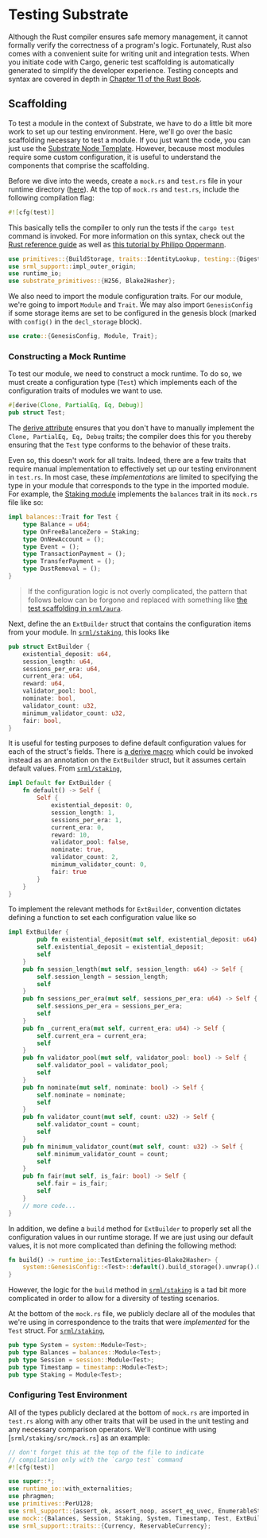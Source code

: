 # Testing Substrate

Although the Rust compiler ensures safe memory management, it cannot formally verify the correctness of a program's logic. Fortunately, Rust also comes with a convenient suite for writing unit and integration tests. When you initiate code with Cargo, generic test scaffolding is automatically generated to simplify the developer experience. Testing concepts and syntax are covered in depth in [Chapter 11 of the Rust Book](https://doc.rust-lang.org/book/ch11-00-testing.html).

<!-- *Jump Ahead to...*
* [Unit Testing](./unit.md)
* [Fuzzing](./fuzzing.md) -->
<!-- * [Benchmarking](./benching.md) -->

## Scaffolding

To test a module in the context of Substrate, we have to do a little bit more work to set up our testing environment. Here, we'll go over the basic scaffolding necessary to test a module. If you just want the code, you can just use the [Substrate Node Template](https://github.com/shawntabrizi/substrate-package/blob/master/substrate-node-template/runtime/src/template.rs#L68). However, because most modules require some custom configuration, it is useful to understand the components that comprise the scaffolding.

Before we dive into the weeds, create a `mock.rs` and `test.rs` file in your runtime directory ([here](https://github.com/shawntabrizi/substrate-package/blob/master/substrate-node-template/runtime/src/)). At the top of `mock.rs` and `test.rs`, include the following compilation flag:

```rust
#![cfg(test)]
```

This basically tells the compiler to only run the tests if the `cargo test` command is invoked. For more information on this syntax, check out the [Rust reference guide](https://doc.rust-lang.org/reference/attributes.html#conditional-compilation) as well as [this tutorial by Philipp Oppermann](https://os.phil-opp.com/unit-testing/).

```rust
use primitives::{BuildStorage, traits::IdentityLookup, testing::{Digest, DigestItem, Header, UintAuthorityId}};
use srml_support::impl_outer_origin;
use runtime_io;
use substrate_primitives::{H256, Blake2Hasher};
```

We also need to import the module configuration traits. For our module, we're going to import `Module` and `Trait`. We may also import `GenesisConfig` if some storage items are set to be configured in the genesis block (marked with `config()` in the `decl_storage` block).

```rust
use crate::{GenesisConfig, Module, Trait};
```

### Constructing a Mock Runtime

To test our module, we need to construct a mock runtime. To do so, we must create a configuration type (`Test`) which implements each of the configuration traits of modules we want to use.

```rust
#[derive(Clone, PartialEq, Eq, Debug)]
pub struct Test;
```

The [derive attribute](https://doc.rust-lang.org/edition-guide/rust-2018/macros/custom-derive.html) ensures that you don't have to manually implement the `Clone, PartialEq, Eq, Debug` traits; the compiler does this for you thereby ensuring that the `Test` type conforms to the behavior of these traits.

Even so, this doesn't work for all traits. Indeed, there are a few traits that require manual implementation to effectively set up our testing environment in `test.rs`. In most case, these *implementations* are limited to specifying the type in your module that corresponds to the type in the imported module. For example, the [Staking module](https://github.com/paritytech/substrate/blob/master/srml/staking/src/mock.rs) implements the `balances` trait in its `mock.rs` file like so:

```rust
impl balances::Trait for Test {
	type Balance = u64;
	type OnFreeBalanceZero = Staking;
	type OnNewAccount = ();
	type Event = ();
	type TransactionPayment = ();
	type TransferPayment = ();
	type DustRemoval = ();
}
```

> If the configuration logic is not overly complicated, the pattern that follows below can be forgone and replaced with something like [the test scaffolding in `srml/aura`](https://github.com/paritytech/substrate/blob/master/srml/aura/src/mock.rs).

Next, define the an `ExtBuilder` struct that contains the configuration items from your module. In [`srml/staking`](https://github.com/paritytech/substrate/blob/master/srml/staking/src/mock.rs), this looks like

```rust
pub struct ExtBuilder {
	existential_deposit: u64,
	session_length: u64,
	sessions_per_era: u64,
	current_era: u64,
	reward: u64,
	validator_pool: bool,
	nominate: bool,
	validator_count: u32,
	minimum_validator_count: u32,
	fair: bool,
}
```

It is useful for testing purposes to define default configuration values for each of the struct's fields. There is [a derive macro](https://doc.rust-lang.org/std/default/trait.Default.html) which could be invoked instead as an annotation on the `ExtBuilder` struct, but it assumes certain default values. From [`srml/staking`](https://github.com/paritytech/substrate/blob/master/srml/staking/src/mock.rs),

```rust
impl Default for ExtBuilder {
	fn default() -> Self {
		Self {
			existential_deposit: 0,
			session_length: 1,
			sessions_per_era: 1,
			current_era: 0,
			reward: 10,
			validator_pool: false,
			nominate: true,
			validator_count: 2,
			minimum_validator_count: 0,
			fair: true
		}
	}
}
```

To implement the relevant methods for `ExtBuilder`, convention dictates defining a function to set each configuration value like so

```rust
impl ExtBuilder {
    	pub fn existential_deposit(mut self, existential_deposit: u64) -> Self {
		self.existential_deposit = existential_deposit;
		self
	}
	pub fn session_length(mut self, session_length: u64) -> Self {
		self.session_length = session_length;
		self
	}
	pub fn sessions_per_era(mut self, sessions_per_era: u64) -> Self {
		self.sessions_per_era = sessions_per_era;
		self
	}
	pub fn _current_era(mut self, current_era: u64) -> Self {
		self.current_era = current_era;
		self
	}
	pub fn validator_pool(mut self, validator_pool: bool) -> Self {
		self.validator_pool = validator_pool;
		self
	}
	pub fn nominate(mut self, nominate: bool) -> Self {
		self.nominate = nominate;
		self
	}
	pub fn validator_count(mut self, count: u32) -> Self {
		self.validator_count = count;
		self
	}
	pub fn minimum_validator_count(mut self, count: u32) -> Self {
		self.minimum_validator_count = count;
		self
	}
	pub fn fair(mut self, is_fair: bool) -> Self {
		self.fair = is_fair;
		self
	}
    // more code...
}
```

In addition, we define a `build` method for `ExtBuilder` to properly set all the configuration values in our runtime storage. If we are just using our default values, it is not more complicated than defining the following method:

```rust
fn build() -> runtime_io::TestExternalities<Blake2Hasher> {
    system::GenesisConfig::<Test>::default().build_storage().unwrap().0.into()
}
```

However, the logic for the `build` method in [`srml/staking`](https://github.com/paritytech/substrate/blob/master/srml/staking/src/mock.rs) is a tad bit more complicated in order to allow for a diversity of testing scenarios.

At the bottom of the `mock.rs` file, we publicly declare all of the modules that we're using in correspondence to the traits that were *implemented* for the `Test` struct. For [`srml/staking`](https://github.com/paritytech/substrate/blob/master/srml/staking/src/mock.rs),

```rust
pub type System = system::Module<Test>;
pub type Balances = balances::Module<Test>;
pub type Session = session::Module<Test>;
pub type Timestamp = timestamp::Module<Test>;
pub type Staking = Module<Test>;
```

### Configuring Test Environment

All of the types publicly declared at the bottom of `mock.rs` are imported in `test.rs` along with any other traits that will be used in the unit testing and any necessary comparison operators. We'll continue with using [`srml/staking/src/mock.rs`] as an example:

```rust
// don't forget this at the top of the file to indicate 
// compilation only with the `cargo test` command
#![cfg(test)]

use super::*;
use runtime_io::with_externalities;
use phragmen;
use primitives::PerU128;
use srml_support::{assert_ok, assert_noop, assert_eq_uvec, EnumerableStorageMap}; // comparison operators
use mock::{Balances, Session, Staking, System, Timestamp, Test, ExtBuilder, Origin}; // publicly declared types
use srml_support::traits::{Currency, ReservableCurrency};
```

<!-- Next, we'll demonstrate the proper syntax for [unit testing](./unit.md) in the `test.rs` file. -->